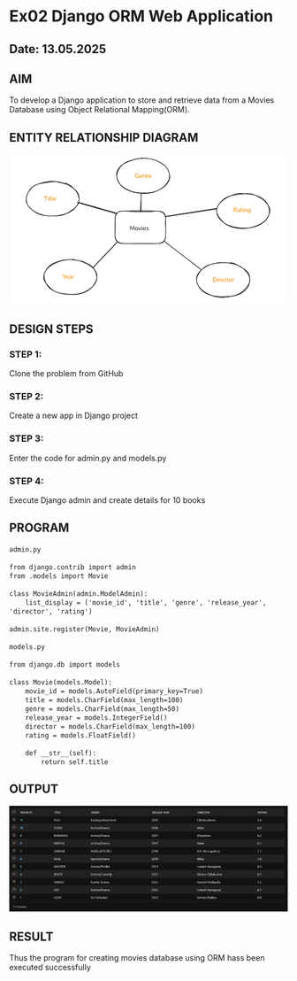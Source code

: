 # Ex02 Django ORM Web Application
## Date: 13.05.2025

## AIM
To develop a Django application to store and retrieve data from a Movies Database using Object Relational Mapping(ORM).

## ENTITY RELATIONSHIP DIAGRAM
![alt text](<Screenshot 2025-05-13 232358.png>)
## DESIGN STEPS

### STEP 1:
Clone the problem from GitHub

### STEP 2:
Create a new app in Django project

### STEP 3:
Enter the code for admin.py and models.py

### STEP 4:
Execute Django admin and create details for 10 books

## PROGRAM
```
admin.py

from django.contrib import admin
from .models import Movie

class MovieAdmin(admin.ModelAdmin):
    list_display = ('movie_id', 'title', 'genre', 'release_year', 'director', 'rating')

admin.site.register(Movie, MovieAdmin)

models.py

from django.db import models

class Movie(models.Model):
    movie_id = models.AutoField(primary_key=True)
    title = models.CharField(max_length=100)
    genre = models.CharField(max_length=50)
    release_year = models.IntegerField()
    director = models.CharField(max_length=100)
    rating = models.FloatField()

    def __str__(self):
        return self.title
```


## OUTPUT

![alt text](<Screenshot 2025-05-13 232011.png>)


## RESULT
Thus the program for creating movies database using ORM hass been executed successfully
